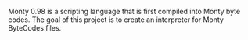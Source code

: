 Monty 0.98 is a scripting language that is first compiled into Monty byte codes.
The goal of this project is to create an interpreter for Monty ByteCodes files.
